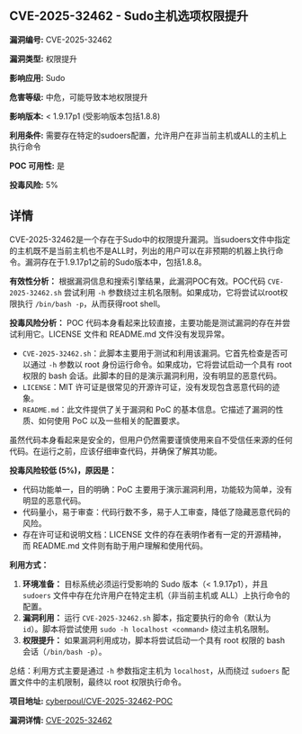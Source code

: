 ## CVE-2025-32462 - Sudo主机选项权限提升

**漏洞编号:** CVE-2025-32462

**漏洞类型:** 权限提升

**影响应用:** Sudo

**危害等级:** 中危，可能导致本地权限提升

**影响版本:** < 1.9.17p1 (受影响版本包括1.8.8)

**利用条件:** 需要存在特定的sudoers配置，允许用户在非当前主机或ALL的主机上执行命令

**POC 可用性:** 是

**投毒风险:** 5%

## 详情

CVE-2025-32462是一个存在于Sudo中的权限提升漏洞。当sudoers文件中指定的主机既不是当前主机也不是ALL时，列出的用户可以在非预期的机器上执行命令。漏洞存在于1.9.17p1之前的Sudo版本中，包括1.8.8。 

**有效性分析：**
根据漏洞信息和搜索引擎结果，此漏洞POC有效。POC代码 `CVE-2025-32462.sh` 尝试利用 `-h` 参数绕过主机名限制。如果成功，它将尝试以root权限执行 `/bin/bash -p`，从而获得root shell。

**投毒风险分析：**
POC 代码本身看起来比较直接，主要功能是测试漏洞的存在并尝试利用它。LICENSE 文件和 README.md 文件没有发现异常。

*   `CVE-2025-32462.sh`：此脚本主要用于测试和利用该漏洞。它首先检查是否可以通过 `-h` 参数以 root 身份运行命令。如果成功，它将尝试启动一个具有 root 权限的 bash 会话。此脚本的目的是演示漏洞利用，没有明显的恶意代码。
*   `LICENSE`：MIT 许可证是很常见的开源许可证，没有发现包含恶意代码的迹象。
*   `README.md`：此文件提供了关于漏洞和 PoC 的基本信息。它描述了漏洞的性质、如何使用 PoC 以及一些相关的配置要求。

虽然代码本身看起来是安全的，但用户仍然需要谨慎使用来自不受信任来源的任何代码。在运行之前，应该仔细审查代码，并确保了解其功能。

**投毒风险较低 (5%)，原因是：**

*   代码功能单一，目的明确：PoC 主要用于演示漏洞利用，功能较为简单，没有明显的恶意代码。
*   代码量小，易于审查：代码行数不多，易于人工审查，降低了隐藏恶意代码的风险。
*   存在许可证和说明文档：LICENSE 文件的存在表明作者有一定的开源精神，而 README.md 文件则有助于用户理解和使用代码。

**利用方式：**

1.  **环境准备：** 目标系统必须运行受影响的 Sudo 版本（< 1.9.17p1），并且 `sudoers` 文件中存在允许用户在特定主机（非当前主机或 ALL）上执行命令的配置。
2.  **漏洞利用：** 运行 `CVE-2025-32462.sh` 脚本，指定要执行的命令（默认为 `id`）。脚本将尝试使用 `sudo -h localhost <command>` 绕过主机名限制。
3.  **权限提升：** 如果漏洞利用成功，脚本将尝试启动一个具有 root 权限的 bash 会话（`/bin/bash -p`）。

总结：利用方式主要是通过 `-h` 参数指定主机为 `localhost`，从而绕过 `sudoers` 配置文件中的主机限制，最终以 root 权限执行命令。

**项目地址:** [cyberpoul/CVE-2025-32462-POC](https://github.com/cyberpoul/CVE-2025-32462-POC)

**漏洞详情:** [CVE-2025-32462](https://nvd.nist.gov/vuln/detail/CVE-2025-32462)